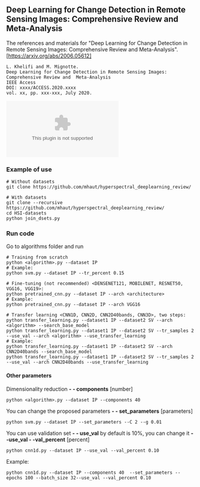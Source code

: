 ## Deep Learning for Change Detection in Remote Sensing Images: Comprehensive Review and  Meta-Analysis
  
The references and materials for "Deep Learning for Change Detection in Remote Sensing Images: Comprehensive Review and  Meta-Analysis".  
[https://arxiv.org/abs/2006.05612]
```
L. Khelifi and M. Mignotte.
Deep Learning for Change Detection in Remote Sensing Images: Comprehensive Review and  Meta-Analysis
IEEE Access
DOI: xxxx/ACCESS.2020.xxxx
vol. xx, pp. xxx-xxx, July 2020.
```

![reviewHSI](lazharkhelifi/deeplearning_changedetection_remotesensing_review/images/fig1.eps)

### Example of use
```
# Without datasets
git clone https://github.com/mhaut/hyperspectral_deeplearning_review/

# With datasets
git clone --recursive https://github.com/mhaut/hyperspectral_deeplearning_review/
cd HSI-datasets
python join_dsets.py
```

### Run code
Go to algorithms folder and run
```
# Training from scratch
python <algorithm>.py --dataset IP 
# Example:
python svm.py --dataset IP --tr_percent 0.15

# Fine-tuning (not recommended) <DENSENET121, MOBILENET, RESNET50, VGG16, VGG19>:
python pretrained_cnn.py --dataset IP --arch <architecture>
# Example:
python pretrained_cnn.py --dataset IP --arch VGG16

# Transfer learning <CNN1D, CNN2D, CNN2D40bands, CNN3D>, two steps:
python transfer_learning.py --dataset1 IP --dataset2 SV --arch <algorithm> --search_base_model
python transfer_learning.py --dataset1 IP --dataset2 SV --tr_samples 2 --use_val --arch <algorithm> --use_transfer_learning
# Example:
python transfer_learning.py --dataset1 IP --dataset2 SV --arch CNN2D40bands --search_base_model
python transfer_learning.py --dataset1 IP --dataset2 SV --tr_samples 2 --use_val --arch CNN2D40bands --use_transfer_learning
```

#### Other parameters
Dimensionality reduction **- - components** [number]
```
python <algorithm>.py --dataset IP --components 40
```
You can change the proposed parameters  **- - set_parameters** [parameters]
```
python svm.py --dataset IP --set_parameters --C 2 --g 0.01
```
You can use validation set  **- - use_val** by default is 10%, you can change it **- -use_val - -val_percent** [percent]
```
python cnn1d.py --dataset IP --use_val --val_percent 0.10
```
Example:
```
python cnn1d.py --dataset IP --components 40  --set_parameters --epochs 100 --batch_size 32--use_val --val_percent 0.10
```
